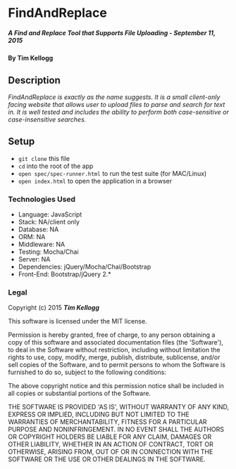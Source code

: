 #	FindAndReplace

##### _A Find and Replace Tool that Supports File Uploading - September 11, 2015_

#### By **Tim Kellogg**

## Description

_FindAndReplace is exactly as the name suggests.  It is a small client-only facing
website that allows user to upload files to parse and search for text in. It is
well tested and includes the ability to perform both case-sensitive or case-insensitive
searches._

##	Setup

* `git clone` this file
* `cd` into the root of the app
* `open spec/spec-runner.html` to run the test suite (for MAC/Linux)
* `open index.html` to open the application in a browser

###	Technologies Used

* Language: JavaScript
* Stack: NA/client only
* Database: NA
* ORM: NA
* Middleware: NA
* Testing: Mocha/Chai
* Server: NA
* Dependencies: jQuery/Mocha/Chai/Bootstrap
* Front-End: Bootstrap/jQuery 2.*

###	Legal

Copyright (c) 2015 **_Tim Kellogg_**

This software is licensed under the MIT license.

Permission is hereby granted, free of charge, to any person obtaining a copy of this software and associated documentation files (the 'Software'), to deal in the Software without restriction, including without limitation the rights to use, copy, modify, merge, publish, distribute, sublicense, and/or sell copies of the Software, and to permit persons to whom the Software is furnished to do so, subject to the following conditions:

The above copyright notice and this permission notice shall be included in all copies or substantial portions of the Software.

THE SOFTWARE IS PROVIDED 'AS IS', WITHOUT WARRANTY OF ANY KIND, EXPRESS OR IMPLIED, INCLUDING BUT NOT LIMITED TO THE WARRANTIES OF MERCHANTABILITY, FITNESS FOR A PARTICULAR PURPOSE AND NONINFRINGEMENT. IN NO EVENT SHALL THE AUTHORS OR COPYRIGHT HOLDERS BE LIABLE FOR ANY CLAIM, DAMAGES OR OTHER LIABILITY, WHETHER IN AN ACTION OF CONTRACT, TORT OR OTHERWISE, ARISING FROM, OUT OF OR IN CONNECTION WITH THE SOFTWARE OR THE USE OR OTHER DEALINGS IN THE SOFTWARE.
